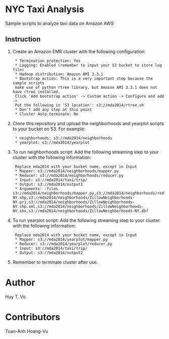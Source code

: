 NYC Taxi Analysis
========

Sample scripts to analyze taxi data on Amazon AWS

Instruction
-----------

1. Create an Amazon EMR cluster with the following configuration:

        * Termination protection: Yes
        * Logging: Enabled (remember to input your S3 bucket to store log file)
        * Hadoop distribution: Amazon AMI 3.3.1
        * Bootstrap action: This is a very important step because the sample scripts 
        make use of python rtree library, but Amazon AMI 3.3.1 does not have rtree installed.
        Click 'Add bootstrap action' -> Custom action -> Configure and add -> 
        Put the following in 'S3 location': s3://mda2014/rtree.sh
        * Don't add any step at this point
        * Cluster Auto-terminate: No

2. Clone this repository and upload the neighborhoods and yearplot scripts to your bucket on S3. For example:

        * neighborhoods: s3://mda2014/neighborhoods
        * yearplot: s3://mda2014/yearplot
        
3. To run neighborhoods script: Add the following streaming step to your cluster with the following information:

        Replace mda2014 with your bucket name, except in Input
        * Mapper: s3://mda2014/neighborhoods/mapper.py
        * Reducer: s3://mda2014/neighborhoods/reducer.py
        * Input: s3://mda2014/taxi/trip/
        * Output: s3://mda2014/output1
        * Arguments: -files s3://mda2014/neighborhoods/mapper.py,s3://mda2014/neighborhoods/reducer.py,s3://mda2014/neighborhoods/shapefile.py,s3://mda2014/neighborhoods/ZillowNeighborhoods-NY.shp,s3://mda2014/neighborhoods/ZillowNeighborhoods-NY.prj,s3://mda2014/neighborhoods/ZillowNeighborhoods-NY.shp.xml,s3://mda2014/neighborhoods/ZillowNeighborhoods-NY.shx,s3://mda2014/neighborhoods/ZillowNeighborhoods-NY.dbf

4. To run yearplot script: Add the following streaming step to your cluster with the following information:

        Replace mda2014 with your bucket name, except in Input
        * Mapper: s3://mda2014/yearplot/mapper.py
        * Reducer: s3://mda2014/yearplot/reducer.py
        * Input: s3://mda2014/taxi/trip/
        * Output: s3://mda2014/output2

5. Remember to terminate cluster after use.

Author
======

Huy T. Vo


Contributors
============

Tuan-Anh Hoang-Vu
